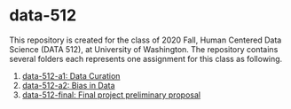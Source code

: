 # data-512

This repository is created for the class of 2020 Fall, Human Centered Data Science (DATA 512), at University of Washington. The repository contains several folders each represents one assignment for this class as following.

1. [data-512-a1: Data Curation](https://github.com/mshhh/data-512/tree/main/data-512-a1) 
2. [data-512-a2: Bias in Data](https://github.com/mshhh/data-512/tree/main/data-512-a2)
3. [data-512-final: Final project preliminary proposal](https://github.com/mshhh/data-512/tree/main/data-512-final)
